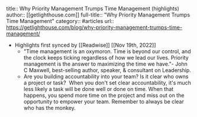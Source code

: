 title:: Why Priority Management Trumps Time Management (highlights)
author:: [[getlighthouse.com]]
full-title:: "Why Priority Management Trumps Time Management"
category:: #articles
url:: https://getlighthouse.com/blog/why-priority-management-trumps-time-management/

- Highlights first synced by [[Readwise]] [[Nov 19th, 2022]]
	- "Time management is an oxymoron. Time is beyond our control, and the clock keeps ticking regardless of how we lead our lives. Priority management is the answer to maximizing the time we have."- John C Maxwell, best-selling author, speaker, & consultant on Leadership.
	- Are you building accountability into your team? Is it clear who owns a project or task?  When you don't set clear accountability, it's much less likely a task will be done well or done on time. When that happens, you spend more time on the project and miss out on the opportunity to empower your team. Remember to always be clear who has the monkey.